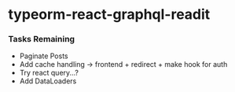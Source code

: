 # typeorm-react-graphql-readit

### Tasks Remaining

- Paginate Posts
- Add cache handling -> frontend + redirect + make hook for auth
- Try react query...?
- Add DataLoaders
